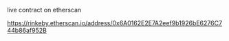live contract on etherscan 

https://rinkeby.etherscan.io/address/0x6A0162E2E7A2eef9b1926bE6276C744b86af952B
